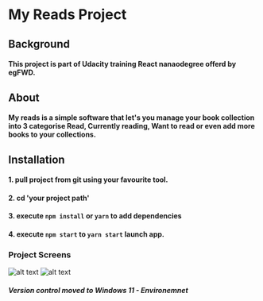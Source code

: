 # My Reads Project

## Background
#### This project is part of Udacity training React nanaodegree offerd by egFWD.

## About
#### My reads is a simple software that let's you manage your book collection into 3 categorise Read, Currently reading, Want to read or even add more books to your collections.
#### 

## Installation
#### 1. **pull** project from git using your favourite tool.
#### 2. **cd** 'your project path'
#### 3. execute `npm install` or `yarn` to add dependencies
#### 4. execute `npm start` to `yarn start` launch app.

### Project Screens
![alt text](https://i.postimg.cc/0yJTr7Zg/Screenshot-257.png "Homepage")
![alt text](https://i.postimg.cc/fbc1fZ6B/Screenshot-258.png "Searchpage")

##### Version control moved to Windows 11 - Environemnet